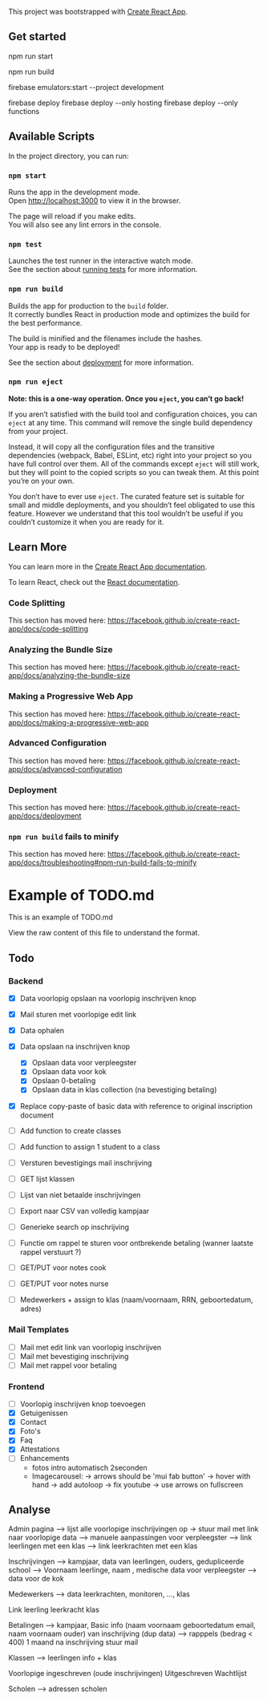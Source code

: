 This project was bootstrapped with [Create React App](https://github.com/facebook/create-react-app).

## Get started
npm run start

npm run build

firebase emulators:start --project development

firebase deploy
firebase deploy --only hosting
firebase deploy --only functions

## Available Scripts

In the project directory, you can run:

### `npm start`

Runs the app in the development mode.<br />
Open [http://localhost:3000](http://localhost:3000) to view it in the browser.

The page will reload if you make edits.<br />
You will also see any lint errors in the console.

### `npm test`

Launches the test runner in the interactive watch mode.<br />
See the section about [running tests](https://facebook.github.io/create-react-app/docs/running-tests) for more information.

### `npm run build`

Builds the app for production to the `build` folder.<br />
It correctly bundles React in production mode and optimizes the build for the best performance.

The build is minified and the filenames include the hashes.<br />
Your app is ready to be deployed!

See the section about [deployment](https://facebook.github.io/create-react-app/docs/deployment) for more information.

### `npm run eject`

**Note: this is a one-way operation. Once you `eject`, you can’t go back!**

If you aren’t satisfied with the build tool and configuration choices, you can `eject` at any time. This command will remove the single build dependency from your project.

Instead, it will copy all the configuration files and the transitive dependencies (webpack, Babel, ESLint, etc) right into your project so you have full control over them. All of the commands except `eject` will still work, but they will point to the copied scripts so you can tweak them. At this point you’re on your own.

You don’t have to ever use `eject`. The curated feature set is suitable for small and middle deployments, and you shouldn’t feel obligated to use this feature. However we understand that this tool wouldn’t be useful if you couldn’t customize it when you are ready for it.

## Learn More

You can learn more in the [Create React App documentation](https://facebook.github.io/create-react-app/docs/getting-started).

To learn React, check out the [React documentation](https://reactjs.org/).

### Code Splitting

This section has moved here: https://facebook.github.io/create-react-app/docs/code-splitting

### Analyzing the Bundle Size

This section has moved here: https://facebook.github.io/create-react-app/docs/analyzing-the-bundle-size

### Making a Progressive Web App

This section has moved here: https://facebook.github.io/create-react-app/docs/making-a-progressive-web-app

### Advanced Configuration

This section has moved here: https://facebook.github.io/create-react-app/docs/advanced-configuration

### Deployment

This section has moved here: https://facebook.github.io/create-react-app/docs/deployment

### `npm run build` fails to minify

This section has moved here: https://facebook.github.io/create-react-app/docs/troubleshooting#npm-run-build-fails-to-minify


# Example of TODO.md

This is an example of TODO.md

View the raw content of this file to understand the format.

## Todo

### Backend
- [X] Data voorlopig opslaan na voorlopig inschrijven knop
- [X] Mail sturen met voorlopige edit link
- [X] Data ophalen
- [X] Data opslaan na inschrijven knop
  - [X] Opslaan data voor verpleegster
  - [X] Opslaan data voor kok
  - [X] Opslaan 0-betaling
  - [X] Opslaan data in klas collection (na bevestiging betaling)
- [X] Replace copy-paste of basic data with reference to original inscription document
- [ ] Add function to create classes
- [ ] Add function to assign 1 student to a class
- [ ] Versturen bevestigings mail inschrijving
- [ ] GET lijst klassen
- [ ] Lijst van niet betaalde inschrijvingen
- [ ] Export naar CSV van volledig kampjaar
- [ ] Generieke search op inschrijving
- [ ] Functie om rappel te sturen voor ontbrekende betaling (wanner laatste rappel verstuurt ?)
- [ ] GET/PUT voor notes cook
- [ ] GET/PUT voor notes nurse
- [ ] Medewerkers + assign to klas (naam/voornaam, RRN, geboortedatum, adres)


### Mail Templates
- [ ] Mail met edit link van voorlopig inschrijven
- [ ] Mail met bevestiging inschrijving
- [ ] Mail met rappel voor betaling
### Frontend
- [ ] Voorlopig inschrijven knop toevoegen
- [X] Getuigenissen
- [X] Contact
- [X] Foto's
- [X] Faq
- [X] Attestations
- [ ] Enhancements
  - fotos intro automatisch 2seconden
  - Imagecarousel:
    -> arrows should be 'mui fab button'
    -> hover with hand
    -> add autoloop
    -> fix youtube
    -> use arrows on fullscreen







## Analyse

Admin pagina
--> lijst alle voorlopige inschrijvingen op -> stuur mail met link naar voorlopige data
--> manuele aanpassingen voor verpleegster
--> link leerlingen met een klas
--> link leerkrachten met een klas

Inschrijvingen
--> kampjaar, data van leerlingen, ouders, gedupliceerde school
--> Voornaam leerlinge, naam , medische data voor verpleegster
--> data voor de kok


Medewerkers
--> data leerkrachten, monitoren, ..., klas


Link leerling leerkracht klas

Betalingen
--> kampjaar, Basic info (naam voornaam geboortedatum email, naam voornaam ouder) van inschrijving (dup data)
--> rapppels (bedrag < 400) 1 maand na inschrijving stuur mail

Klassen
--> leerlingen info + klas

Voorlopige ingeschreven (oude inschrijvingen)
Uitgeschreven
Wachtlijst

Scholen
--> adressen scholen

